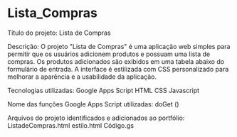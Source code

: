 # Lista_Compras

Título do projeto: Lista de Compras 

Descrição: O projeto "Lista de Compras" é uma aplicação web simples para permitir que os usuários adicionem produtos e possuam uma lista de compras. Os produtos adicionados são exibidos em uma tabela abaixo do formulário de entrada. A interface é estilizada com CSS personalizado para melhorar a aparência e a usabilidade da aplicação.

Tecnologias utilizadas:
Google Apps Script 
HTML
CSS
Javascript 

Nome das funções Google Apps Script utilizadas:
doGet ()

Arquivos do projeto identificados e adicionados ao portfólio:
ListadeCompras.html
estilo.html
Código.gs
